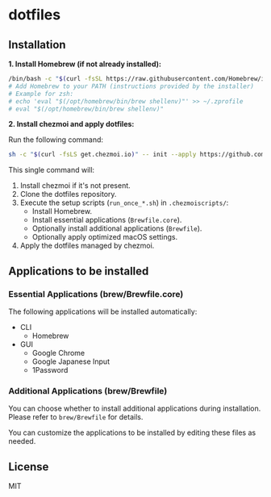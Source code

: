 # dotfiles

## Installation

**1. Install Homebrew (if not already installed):**

```bash
/bin/bash -c "$(curl -fsSL https://raw.githubusercontent.com/Homebrew/install/HEAD/install.sh)"
# Add Homebrew to your PATH (instructions provided by the installer)
# Example for zsh:
# echo 'eval "$(/opt/homebrew/bin/brew shellenv)"' >> ~/.zprofile
# eval "$(/opt/homebrew/bin/brew shellenv)"
```

**2. Install chezmoi and apply dotfiles:**

Run the following command:

```bash
sh -c "$(curl -fsLS get.chezmoi.io)" -- init --apply https://github.com/cheezenaan/dotfiles.git
```

This single command will:

1.  Install chezmoi if it's not present.
2.  Clone the dotfiles repository.
3.  Execute the setup scripts (`run_once_*.sh`) in `.chezmoiscripts/`:
    *   Install Homebrew.
    *   Install essential applications (`Brewfile.core`).
    *   Optionally install additional applications (`Brewfile`).
    *   Optionally apply optimized macOS settings.
4.  Apply the dotfiles managed by chezmoi.

## Applications to be installed

### Essential Applications (brew/Brewfile.core)

The following applications will be installed automatically:

- CLI
    - Homebrew
- GUI
    - Google Chrome
    - Google Japanese Input
    - 1Password

### Additional Applications (brew/Brewfile)

You can choose whether to install additional applications during installation.
Please refer to `brew/Brewfile` for details.

You can customize the applications to be installed by editing these files as needed.

## License

MIT 
